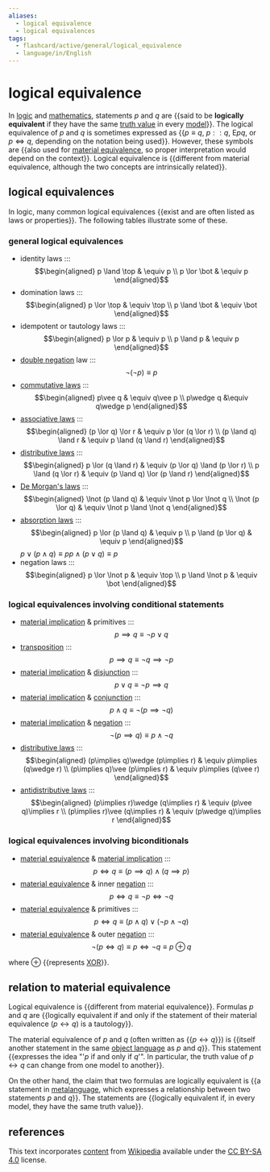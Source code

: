 ```yaml
---
aliases:
  - logical equivalence
  - logical equivalences
tags:
  - flashcard/active/general/logical_equivalence
  - language/in/English
---
```


# logical equivalence

In [logic](logic.md) and [mathematics](mathematics.md), statements $p$ and $q$ are {{said to be __logically equivalent__ if they have the same [truth value](truth%20value.md) in every [model](structure%20(mathematical%20logic).md)}}. The logical equivalence of $p$ and $q$ is sometimes expressed as {{$p\equiv q$, $p : : q$, ${\textsf {E} }pq$, or $p\iff q$, depending on the notation being used}}. However, these symbols are {{also used for [material equivalence](if%20and%20only%20if.md), so proper interpretation would depend on the context}}. Logical equivalence is {{different from material equivalence, although the two concepts are intrinsically related}}. <!--SR:!2024-11-03,39,290!2024-09-30,16,310!2024-11-15,50,310!2024-11-07,44,310-->

## logical equivalences

In logic, many common logical equivalences {{exist and are often listed as laws or properties}}. The following tables illustrate some of these. <!--SR:!2024-10-30,35,289-->

### general logical equivalences

- identity laws ::: $$\begin{aligned} p \land \top & \equiv p \\ p \lor \bot & \equiv p \end{aligned}$$ <!--SR:!2024-10-31,38,301!2024-10-01,17,301-->
- domination laws ::: $$\begin{aligned} p \lor \top & \equiv \top \\ p \land \bot & \equiv \bot \end{aligned}$$ <!--SR:!2024-10-18,25,281!2024-11-26,59,310-->
- idempotent or tautology laws ::: $$\begin{aligned} p \lor p & \equiv p \\ p \land p & \equiv p \end{aligned}$$ <!--SR:!2024-10-02,18,301!2024-11-21,55,310-->
- [double negation](double%20negation.md) law ::: $$\neg (\neg p)\equiv p$$ <!--SR:!2024-11-24,57,310!2024-10-01,17,301-->
- [commutative laws](commutative%20property.md) ::: $$\begin{aligned} p\vee q & \equiv q\vee p \\ p\wedge q &\equiv q\wedge p \end{aligned}$$ <!--SR:!2024-10-01,17,301!2024-11-23,56,310-->
- [associative laws](associative%20property.md) ::: $$\begin{aligned} (p \lor q) \lor r & \equiv p \lor (q \lor r) \\ (p \land q) \land r & \equiv p \land (q \land r) \end{aligned}$$ <!--SR:!2024-09-29,15,309!2024-11-14,48,290-->
- [distributive laws](distributive%20property.md) ::: $$\begin{aligned} p \lor (q \land r) & \equiv (p \lor q) \land (p \lor r) \\ p \land (q \lor r) & \equiv (p \land q) \lor (p \land r) \end{aligned}$$ <!--SR:!2024-11-01,39,301!2024-10-28,36,281-->
- [De Morgan's laws](De%20Morgan's%20laws.md) ::: $$\begin{aligned} \lnot (p \land q) & \equiv \lnot p \lor \lnot q \\ \lnot (p \lor q) & \equiv \lnot p \land \lnot q \end{aligned}$$ <!--SR:!2024-11-06,43,301!2024-10-01,17,296-->
- [absorption laws](absorption%20law.md) ::: $$\begin{aligned} p \lor (p \land q) & \equiv p \\ p \land (p \lor q) & \equiv p \end{aligned}$$ <!--SR:!2024-11-02,38,290!2024-11-29,62,316-->
$p\vee (p\wedge q)\equiv p$$p\wedge (p\vee q)\equiv p$
- negation laws ::: $$\begin{aligned} p \lor \lnot p & \equiv \top \\ p \land \lnot p & \equiv \bot \end{aligned}$$ <!--SR:!2024-10-02,18,309!2024-10-02,18,301-->

### logical equivalences involving conditional statements

- [material implication](material%20implication%20(rule%20of%20inference).md) & primitives ::: $$p\implies q\equiv \neg p\vee q$$ <!--SR:!2024-11-05,40,310!2024-11-16,51,310-->
- [transposition](contraposition.md) ::: $$p\implies q\equiv \neg q\implies \neg p$$ <!--SR:!2024-10-02,18,310!2024-09-30,16,310-->
- [material implication](material%20implication%20(rule%20of%20inference).md) & [disjunction](logical%20disjunction.md) ::: $$p\vee q\equiv \neg p\implies q$$ <!--SR:!2024-11-17,52,310!2024-10-24,32,290-->
- [material implication](material%20implication%20(rule%20of%20inference).md) & [conjunction](logical%20conjunction.md) ::: $$p\wedge q\equiv \neg (p\implies \neg q)$$ <!--SR:!2024-11-10,46,310!2024-11-11,47,310-->
- [material implication](material%20implication%20(rule%20of%20inference).md) & [negation](negation.md) ::: $$\neg (p\implies q)\equiv p\wedge \neg q$$ <!--SR:!2024-11-18,52,310!2024-10-14,16,290-->
- [distributive laws](distributive%20property.md) ::: $$\begin{aligned} (p\implies q)\wedge (p\implies r) & \equiv p\implies (q\wedge r) \\ (p\implies q)\vee (p\implies r) & \equiv p\implies (q\vee r) \end{aligned}$$ <!--SR:!2024-12-01,64,330!2024-10-02,18,310-->
- [antidistributive laws](distributive%20property.md) ::: $$\begin{aligned} (p\implies r)\wedge (q\implies r) & \equiv (p\vee q)\implies r \\ (p\implies r)\vee (q\implies r) & \equiv (p\wedge q)\implies r \end{aligned}$$ <!--SR:!2024-11-12,48,310!2024-11-20,54,310-->

### logical equivalences involving biconditionals

- [material equivalence](if%20and%20only%20if.md) & [material implication](material%20implication%20(rule%20of%20inference).md) ::: $$p\iff q\equiv (p\implies q)\wedge (q\implies p)$$ <!--SR:!2024-09-30,16,310!2024-10-01,17,310-->
- [material equivalence](if%20and%20only%20if.md) & inner [negation](negation.md) ::: $$p\iff q\equiv \neg p\iff \neg q$$ <!--SR:!2024-09-30,16,310!2024-09-29,15,310-->
- [material equivalence](if%20and%20only%20if.md) & primitives ::: $$p\iff q\equiv (p\wedge q)\vee (\neg p\wedge \neg q)$$ <!--SR:!2024-11-25,58,310!2024-10-01,17,310-->
- [material equivalence](if%20and%20only%20if.md) & outer [negation](negation.md) ::: $$\neg (p\iff q)\equiv p\iff \neg q\equiv p\oplus q$$ <!--SR:!2024-10-02,18,310!2024-11-16,51,310-->

where $\oplus$ {{represents [XOR](exclusive%20or.md)}}. <!--SR:!2024-10-01,17,301-->

## relation to material equivalence

Logical equivalence is {{different from material equivalence}}. Formulas $p$ and $q$ are {{logically equivalent if and only if the statement of their material equivalence ($p\leftrightarrow q$) is a tautology}}. <!--SR:!2024-11-19,52,310!2024-11-11,47,301-->

The material equivalence of $p$ and $q$ (often written as {{$p\leftrightarrow q$}}) is {{itself another statement in the same [object language](formal%20system.md) as $p$ and $q$}}. This statement {{expresses the idea "'$p$ if and only if $q$'". In particular, the truth value of $p\leftrightarrow q$ can change from one model to another}}. <!--SR:!2024-10-14,21,270!2024-11-17,51,296!2024-10-29,36,301-->

On the other hand, the claim that two formulas are logically equivalent is {{a statement in [metalanguage](metalanguage.md), which expresses a relationship between two statements $p$ and $q$}}. The statements are {{logically equivalent if, in every model, they have the same truth value}}. <!--SR:!2024-11-10,46,309!2024-10-20,27,276-->

## references

This text incorporates [content](https://en.wikipedia.org/wiki/logical_equivalence) from [Wikipedia](Wikipedia.md) available under the [CC BY-SA 4.0](https://creativecommons.org/licenses/by-sa/4.0/) license.
